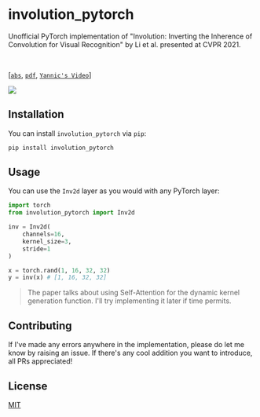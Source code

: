# involution_pytorch
Unofficial PyTorch implementation of "Involution: Inverting the Inherence of Convolution for Visual Recognition" by Li et al. presented at CVPR 2021.

<br />

[[`abs`](https://arxiv.org/abs/2103.06255), [`pdf`](https://arxiv.org/pdf/2103.06255.pdf), [`Yannic's Video`](https://www.youtube.com/watch?v=pH2jZun8MoY)]

<img src="https://github.com/rish-16/involution_pytorch/blob/main/assets/model.png?raw=true" >

## Installation

You can install `involution_pytorch` via `pip`:

```bash
pip install involution_pytorch
```

## Usage

You can use the `Inv2d` layer as you would with any PyTorch layer:

```python
import torch
from involution_pytorch import Inv2d

inv = Inv2d(
    channels=16,
    kernel_size=3,
    stride=1
)

x = torch.rand(1, 16, 32, 32)
y = inv(x) # [1, 16, 32, 32]
```

> The paper talks about using Self-Attention for the dynamic kernel generation function. I'll try implementing it later if time permits.

## Contributing

If I've made any errors anywhere in the implementation, please do let me know by raising an issue. If there's any cool addition you want to introduce, all PRs appreciated!

## License

[MIT](https://github.com/rish-16/involution_pytorch/blob/main/LICENSE)